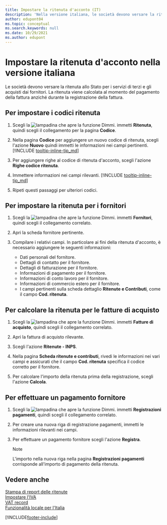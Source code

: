 ```yaml
---
title: Impostare la ritenuta d'acconto (IT)
description: 'Nella versione italiana, le società devono versare la ritenuta allo Stato per i servizi di terzi e gli acquisti dai fornitori. Scopri come si fa.'
author: edupont04
ms.topic: conceptual
ms.search.keywords: null
ms.date: 10/29/2021
ms.author: edupont
---
```

# Impostare la ritenuta d'acconto nella versione italiana

Le società devono versare la ritenuta allo Stato per i servizi di terzi e gli acquisti dai fornitori. La ritenuta viene calcolata al momento del pagamento della fattura anziché durante la registrazione della fattura.

## Per impostare i codici ritenuta

1. Scegli la ![lampadina che apre la funzione Dimmi.](../../media/ui-search/search_small.png "Dimmi cosa vuoi fare") immetti **Ritenuta**, quindi scegli il collegamento per la pagina **Codice**.  

2. Nella pagina **Codice** per aggiungere un nuovo codice di ritenuta, scegli l'azione **Nuovo** quindi immetti le informazioni nei campi pertinenti. [!INCLUDE [tooltip-inline-tip_md](../../includes/tooltip-inline-tip_md.md)]

3. Per aggiungere righe al codice di ritenuta d'acconto, scegli l'azione **Righe codice ritenuta**.

4. Immettere informazioni nei campi rilevanti. [!INCLUDE [tooltip-inline-tip_md](../../includes/tooltip-inline-tip_md.md)]

5. Ripeti questi passaggi per ulteriori codici.  

## Per impostare la ritenuta per i fornitori

1. Scegli la ![lampadina che apre la funzione Dimmi.](../../media/ui-search/search_small.png "Dimmi cosa vuoi fare") immetti **Fornitori**, quindi scegli il collegamento correlato.

2. Apri la scheda fornitore pertinente.

3. Compilare i relativi campi. In particolare ai fini della ritenuta d'acconto, è necessario aggiungere le seguenti informazioni:

    * Dati personali del fornitore.
    * Dettagli di contatto per il fornitore.
    * Dettagli di fatturazione per il fornitore.
    * Informazioni di pagamento per il fornitore.
    * Informazioni di conto lavoro per il fornitore.
    * Informazioni di commercio estero per il fornitore.
    * I campi pertinenti sulla scheda dettaglio **Ritenute e Contributi**, come il campo **Cod. ritenuta**.

## Per calcolare la ritenuta per le fatture di acquisto

1. Scegli la ![lampadina che apre la funzione Dimmi.](../../media/ui-search/search_small.png "Informazioni sull'operazione che si desidera eseguire") immetti **Fatture di acquisto**, quindi scegli il collegamento correlato.

2. Apri la fattura di acquisto rilevante.

3. Scegli l'azione **Ritenute - INPS**.

4. Nella pagina **Scheda ritenute e contributi**, rivedi le informazioni nei vari campi e assicurati che il campo **Cod. ritenuta** specifica il codice corretto per il fornitore.

5. Per calcolare l'importo della ritenuta prima della registrazione, scegli l'azione **Calcola**.  

## Per effettuare un pagamento fornitore

1. Scegli la ![lampadina che apre la funzione Dimmi.](../../media/ui-search/search_small.png "Informazioni sull'operazione che si desidera eseguire") immetti **Registrazioni pagamenti**, quindi scegli il collegamento correlato.

2. Per creare una nuova riga di registrazione pagamenti, immetti le informazioni rilevanti nei campi.

3. Per effettuare un pagamento fornitore scegli l'azione **Registra**.  

    > [!NOTE]
    > L'importo nella nuova riga nella pagina **Registrazioni pagamenti** corrisponde all'importo di pagamento della ritenuta.

## Vedere anche

[Stampa di report delle ritenute](how-to-print-withholding-tax-reports.md)  
[Impostare l'IVA](../../finance-setup-vat.md)  
[VAT record](../../finance-how-report-vat.md)  
[Funzionalità locale per l'Italia](italy-local-functionality.md)  


[!INCLUDE[footer-include](../../includes/footer-banner.md)]
